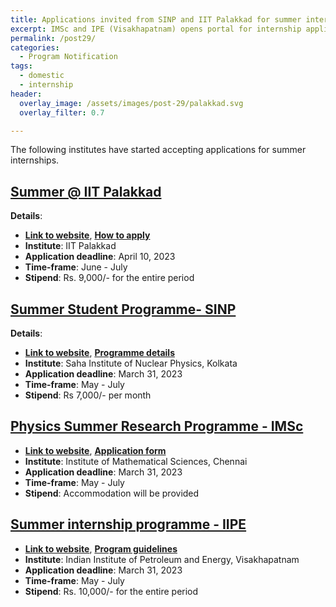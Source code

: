 ```yaml
---
title: Applications invited from SINP and IIT Palakkad for summer internships
excerpt: IMSc and IPE (Visakhapatnam) opens portal for internship applications
permalink: /post29/
categories:
  - Program Notification
tags:
  - domestic
  - internship
header:
  overlay_image: /assets/images/post-29/palakkad.svg
  overlay_filter: 0.7

---
```


The following institutes have started accepting applications for summer internships.

## [Summer @ IIT Palakkad](https://sun.iitpkd.ac.in/)

**Details**:
- [**Link to website**](https://sun.iitpkd.ac.in/), [**How to apply**](https://sun.iitpkd.ac.in/how-to-apply)
- **Institute**: IIT Palakkad
- **Application deadline**: April 10, 2023
- **Time-frame**: June - July
- **Stipend**: Rs. 9,000/- for the entire period

## [Summer Student Programme- SINP](https://www.saha.ac.in/web/summer-home)
 
**Details**:
- [**Link to website**](https://www.saha.ac.in/web/summer-home), [**Programme details**](https://www.saha.ac.in/web/summer-program)
- **Institute**: Saha Institute of Nuclear Physics, Kolkata
- **Application deadline**: March 31, 2023
- **Time-frame**: May - July
- **Stipend**: Rs 7,000/- per month

## [Physics Summer Research Programme - IMSc](https://sfp.iitm.ac.in/)

- [**Link to website**](https://www.imsc.res.in/summer_research_programme), [**Application form**](https://www.imsc.res.in/summer/physics/forms/)
- **Institute**: Institute of Mathematical Sciences, Chennai
- **Application deadline**: March 31, 2023
- **Time-frame**: May - July
- **Stipend**: Accommodation will be provided

## [Summer internship programme - IIPE](https://iipe.ac.in/sip)

- [**Link to website**](https://iipe.ac.in/sip), [**Program guidelines**](https://iipe.ac.in/user_assets/frontend/assets/images/sip/SIP%20GUIDELINES.pdf)
- **Institute**: Indian Institute of Petroleum and Energy, Visakhapatnam
- **Application deadline**: March 31, 2023
- **Time-frame**: May - July
- **Stipend**: Rs. 10,000/- for the entire period

<meta name="twitter:card" content="summary_large_image">
<meta name="twitter:site" content="@nytimes">
<meta name="twitter:creator" content="@SarahMaslinNir">
<meta name="twitter:title" content="Parade of Fans for Houston’s Funeral">
<meta name="twitter:description" content="NEWARK - The guest list and parade of limousines with celebrities emerging from them seemed more suited to a red carpet event in Hollywood or New York than than a gritty stretch of Sussex Avenue near the former site of the James M. Baxter Terrace public housing project here.">
<meta name="twitter:image" content="{{ page.header.overlay_image }}">
